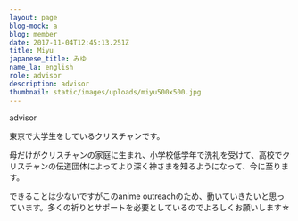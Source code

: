 ```yaml
---
layout: page
blog-mock: a
blog: member
date: 2017-11-04T12:45:13.251Z
title: Miyu
japanese_title: みゆ
name_la: english
role: advisor
description: advisor
thumbnail: static/images/uploads/miyu500x500.jpg
---
```

advisor

東京で大学生をしているクリスチャンです。

母だけがクリスチャンの家庭に生まれ、小学校低学年で洗礼を受けて、高校でクリスチャンの伝道団体によってより深く神さまを知るようになって、今に至ります。

できることは少ないですがこのanime outreachのため、動いていきたいと思っています。多くの祈りとサポートを必要としているのでよろしくお願いします☆
